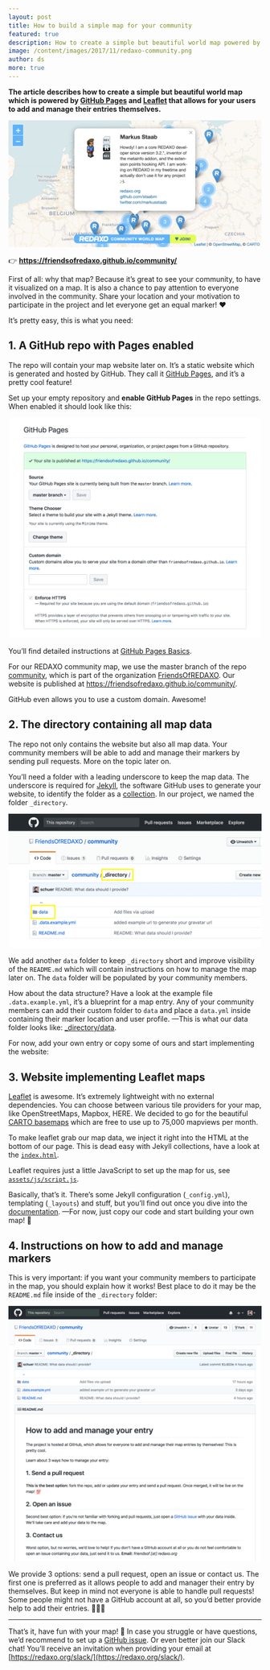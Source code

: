 ```yaml
---
layout: post
title: How to build a simple map for your community
featured: true
description: How to create a simple but beautiful world map powered by GitHub Pages and Leaflet that allows for your users to add and manage their entries themselves.
image: /content/images/2017/11/redaxo-community.png
author: ds
more: true
---
```


__The article describes how to create a simple but beautiful world map which is powered by [GitHub Pages](https://pages.github.com) and [Leaflet](http://leafletjs.com) that allows for your users to add and manage their entries themselves.__

![Screenshot: REDAXO community](/content/images/2017/11/redaxo-community.png)

👉 __https://friendsofredaxo.github.io/community/__

First of all: why that map? Because it’s great to see your community, to have it visualized on a map. It is also a chance to pay attention to everyone involved in the community. Share your location and your motivation to participate in the project and let everyone get an equal marker! ♥

It’s pretty easy, this is what you need:

## 1. A GitHub repo with Pages enabled

The repo will contain your map website later on. It’s a static website which is generated and hosted by GitHub. They call it [GitHub Pages](https://help.github.com/articles/what-is-github-pages/), and it’s a pretty cool feature!

Set up your empty repository and __enable GitHub Pages__ in the repo settings. When enabled it should look like this:

![Screenshot: Enable GitHub Pages](/content/images/2017/11/enable-github-pages.png)

You’ll find detailed instructions at [GitHub Pages Basics](https://help.github.com/categories/github-pages-basics/).

For our REDAXO community map, we use the master branch of the repo [community](https://github.com/FriendsOfREDAXO/community), which is part of the organization [FriendsOfREDAXO](https://github.com/FriendsOfREDAXO). Our website is published at https://friendsofredaxo.github.io/community/.

GitHub even allows you to use a custom domain. Awesome!

## 2. The directory containing all map data

The repo not only contains the website but also all map data. Your community members will be able to add and manage their markers by sending pull requests. More on the topic later on.

You’ll need a folder with a leading underscore to keep the map data. The underscore is required for [Jekyll](https://jekyllrb.com), the software GitHub uses to generate your website, to identify the folder as a [collection](https://jekyllrb.com/docs/collections/). In our project, we named the folder `_directory`.

![Screenshot: GitHub data folders](/content/images/2017/11/github-data-folders.png)

We add another `data` folder to keep `_directory` short and improve visibility of the `README.md` which will contain instructions on how to manage the map later on. The `data` folder will be populated by your community members.

How about the data structure? Have a look at the example file `.data.example.yml`, it’s a blueprint for a map entry. Any of your community members can add their custom folder to `data` and place a `data.yml` inside containing their marker location and user profile.
—This is what our data folder looks like: [_directory/data](https://github.com/FriendsOfREDAXO/community/tree/master/_directory/data).

For now, add your own entry or copy some of ours and start implementing the website:

## 3. Website implementing Leaflet maps

[Leaflet](http://leafletjs.com) is awesome. It’s extremely lightweight with no external dependencies. You can choose between various tile providers for your map, like OpenStreetMaps, Mapbox, HERE. We decided to go for the beautiful [CARTO basemaps](https://carto.com/location-data-services/basemaps/) which are free to use up to 75,000 mapviews per month.

To make leaflet grab our map data, we inject it right into the HTML at the bottom of our page. This is dead easy with Jekyll collections, have a look at the [`index.html`](https://github.com/FriendsOfREDAXO/community/blob/master/index.html).

Leaflet requires just a little JavaScript to set up the map for us, see [`assets/js/script.js`](https://github.com/FriendsOfREDAXO/community/blob/master/assets/js/script.js).

Basically, that’s it. There’s some Jekyll configuration (`_config.yml`), templating (`_layouts`) and stuff, but you’ll find out once you dive into the [documentation](https://jekyllrb.com/docs/home/).
—For now, just copy our code and start building your own map! 🎉 

## 4. Instructions on how to add and manage markers

This is very important: if you want your community members to participate in the map, you should explain how it works! Best place to do it may be the `README.md` file inside of the `_directory` folder:

![Screenshot: README file in directory folder](/content/images/2017/11/github-directory-readme.png)

We provide 3 options: send a pull request, open an issue or contact us. The first one is preferred as it allows people to add and manager their entry by themselves. But keep in mind not everyone is able to handle pull requests! Some people might not have a GitHub account at all, so you’d better provide help to add their entries. 🙋‍♂️🙋

---

That’s it, have fun with your map! 🚀
In case you struggle or have questions, we’d recommend to set up a [GitHub issue](https://github.com/FriendsOfREDAXO/community/issues). Or even better join our Slack chat! You’ll receive an invitation when providing your email at [https://redaxo.org/slack/](https://redaxo.org/slack/).
